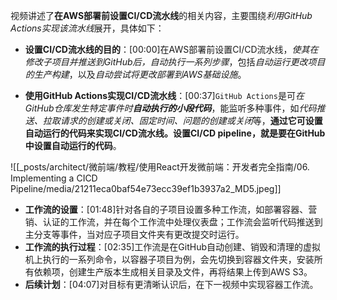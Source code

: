 

视频讲述了**在AWS部署前设置CI/CD流水线**的相关内容，主要围绕*利用GitHub Actions实现该流水线*展开，具体如下：


- **设置CI/CD流水线的目的**：[00:00]在AWS部署前设置CI/CD流水线，*使其在修改子项目并推送到GitHub后，自动执行一系列步骤*，包括*自动运行更改项目的生产构建*，以及*自动尝试将更改部署到AWS基础设施*。

- **使用GitHub Actions实现CI/CD流水线**：[00:37]`GitHub Actions`是可*在GitHub仓库发生特定事件时**自动执行的小段代码***，能监听多种事件，如*代码推送、拉取请求的创建或关闭、固定时间、问题的创建或关闭*等，**通过它可设置自动运行的代码来实现CI/CD流水线。设置CI/CD pipeline，就是要在GitHub中设置自动运行的代码**。

![[_posts/architect/微前端/教程/使用React开发微前端：开发者完全指南/06. Implementing a CICD Pipeline/media/21211eca0baf54e73ecc39ef1b3937a2_MD5.jpeg]]


- **工作流的设置**：[01:48]针对各自的子项目设置多种工作流，如部署容器、营销、认证的工作流，并在每个工作流中处理仪表盘；工作流会监听代码推送到主分支等事件，当对应子项目文件夹有更改提交时运行。
- **工作流的执行过程**：[02:35]工作流是在GitHub自动创建、销毁和清理的虚拟机上执行的一系列命令，以容器子项目为例，会先切换到容器文件夹，安装所有依赖项，创建生产版本生成相关目录及文件，再将结果上传到AWS S3。
- **后续计划**：[04:07]对目标有更清晰认识后，在下一视频中实现容器工作流。